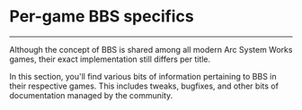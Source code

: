 # Per-game BBS specifics

<hr>

Although the concept of BBS is shared among all modern Arc System Works games, their exact implementation still differs per title.

In this section, you'll find various bits of information pertaining to BBS in their respective games. This includes tweaks, bugfixes, and other bits of documentation managed by the community.
